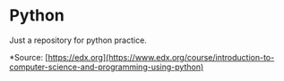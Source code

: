 # Python 

Just a repository for python practice.

*Source: [https://edx.org](https://www.edx.org/course/introduction-to-computer-science-and-programming-using-python)

